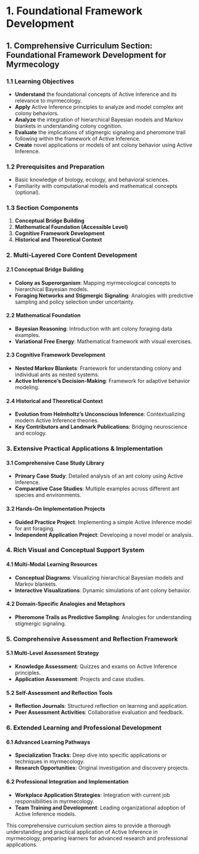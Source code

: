# 1. Foundational Framework Development

## 1. Comprehensive Curriculum Section: Foundational Framework Development for Myrmecology

### 1.1 Learning Objectives

- **Understand** the foundational concepts of Active Inference and its relevance to myrmecology.
- **Apply** Active Inference principles to analyze and model complex ant colony behaviors.
- **Analyze** the integration of hierarchical Bayesian models and Markov blankets in understanding colony cognition.
- **Evaluate** the implications of stigmergic signaling and pheromone trail following within the framework of Active Inference.
- **Create** novel applications or models of ant colony behavior using Active Inference.

### 1.2 Prerequisites and Preparation

- Basic knowledge of biology, ecology, and behavioral sciences.
- Familiarity with computational models and mathematical concepts (optional).

### 1.3 Section Components

1. **Conceptual Bridge Building**
2. **Mathematical Foundation (Accessible Level)**
3. **Cognitive Framework Development**
4. **Historical and Theoretical Context**

### 2. Multi-Layered Core Content Development

#### 2.1 Conceptual Bridge Building

- **Colony as Superorganism**: Mapping myrmecological concepts to hierarchical Bayesian models.
- **Foraging Networks and Stigmergic Signaling**: Analogies with predictive sampling and policy selection under uncertainty.

#### 2.2 Mathematical Foundation

- **Bayesian Reasoning**: Introduction with ant colony foraging data examples.
- **Variational Free Energy**: Mathematical framework with visual exercises.

#### 2.3 Cognitive Framework Development

- **Nested Markov Blankets**: Framework for understanding colony and individual ants as nested systems.
- **Active Inference’s Decision-Making**: Framework for adaptive behavior modeling.

#### 2.4 Historical and Theoretical Context

- **Evolution from Helmholtz’s Unconscious Inference**: Contextualizing modern Active Inference theories.
- **Key Contributors and Landmark Publications**: Bridging neuroscience and ecology.

### 3. Extensive Practical Applications & Implementation

#### 3.1 Comprehensive Case Study Library

- **Primary Case Study**: Detailed analysis of an ant colony using Active Inference.
- **Comparative Case Studies**: Multiple examples across different ant species and environments.

#### 3.2 Hands-On Implementation Projects

- **Guided Practice Project**: Implementing a simple Active Inference model for ant foraging.
- **Independent Application Project**: Developing a novel model or analysis.

### 4. Rich Visual and Conceptual Support System

#### 4.1 Multi-Modal Learning Resources

- **Conceptual Diagrams**: Visualizing hierarchical Bayesian models and Markov blankets.
- **Interactive Visualizations**: Dynamic simulations of ant colony behavior.

#### 4.2 Domain-Specific Analogies and Metaphors

- **Pheromone Trails as Predictive Sampling**: Analogies for understanding stigmergic signaling.

### 5. Comprehensive Assessment and Reflection Framework

#### 5.1 Multi-Level Assessment Strategy

- **Knowledge Assessment**: Quizzes and exams on Active Inference principles.
- **Application Assessment**: Projects and case studies.

#### 5.2 Self-Assessment and Reflection Tools

- **Reflection Journals**: Structured reflection on learning and application.
- **Peer Assessment Activities**: Collaborative evaluation and feedback.

### 6. Extended Learning and Professional Development

#### 6.1 Advanced Learning Pathways

- **Specialization Tracks**: Deep dive into specific applications or techniques in myrmecology.
- **Research Opportunities**: Original investigation and discovery projects.

#### 6.2 Professional Integration and Implementation

- **Workplace Application Strategies**: Integration with current job responsibilities in myrmecology.
- **Team Training and Development**: Leading organizational adoption of Active Inference models.

This comprehensive curriculum section aims to provide a thorough understanding and practical application of Active Inference in myrmecology, preparing learners for advanced research and professional applications.